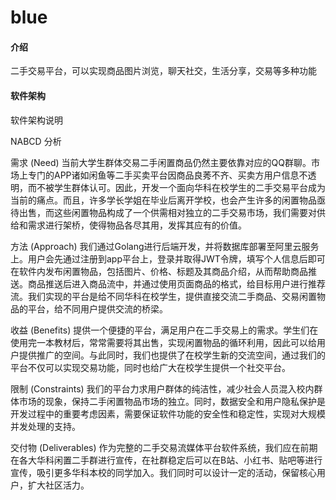 # blue

#### 介绍
二手交易平台，可以实现商品图片浏览，聊天社交，生活分享，交易等多种功能

#### 软件架构
软件架构说明

NABCD 分析 

需求 (Need) 
当前大学生群体交易二手闲置商品仍然主要依靠对应的QQ群聊。市场上专门的APP诸如闲鱼等二手买卖平台因商品良莠不齐、买卖方用户信息不透明，而不被学生群体认可。因此，开发一个面向华科在校学生的二手交易平台成为当前的痛点。而且，许多学长学姐在毕业后离开学校，也会产生许多的闲置物品亟待出售，而这些闲置物品构成了一个供需相对独立的二手交易市场，我们需要对供给和需求进行架桥，使得物品各尽其用，发挥其应有的价值。

方法 (Approach) 
我们通过Golang进行后端开发，并将数据库部署至阿里云服务上。用户会先通过注册到app平台上，登录并取得JWT令牌，填写个人信息后即可在软件内发布闲置物品，包括图片、价格、标题及其商品介绍，从而帮助商品推送。商品推送后进入商品流中，并通过使用页面商品的格式，给目标用户进行推荐流。我们实现的平台是给不同华科在校学生，提供直接交流二手商品、交易闲置物品的平台，给不同用户提供交流的桥梁。

收益 (Benefits) 
提供一个便捷的平台，满足用户在二手交易上的需求。学生们在使用完一本教材后，常常需要将其出售，实现闲置物品的循环利用，因此可以给用户提供推广的空间。与此同时，我们也提供了在校学生新的交流空间，通过我们的平台不仅可以实现交易功能，同时也给广大在校学生提供一个社交平台。 

限制 (Constraints) 
我们的平台力求用户群体的纯洁性，减少社会人员混入校内群体市场的现象，保持二手闲置物品市场的独立。同时，数据安全和用户隐私保护是开发过程中的重要考虑因素，需要保证软件功能的安全性和稳定性，实现对大规模并发处理的支持。

交付物 (Deliverables) 
作为完整的二手交易流媒体平台软件系统，我们应在前期在各大华科闲置二手群进行宣传，在社群稳定后可以在B站、小红书、贴吧等进行宣传，吸引更多华科本校的同学加入。我们同时可以设计一定的活动，保留核心用户，扩大社区活力。

